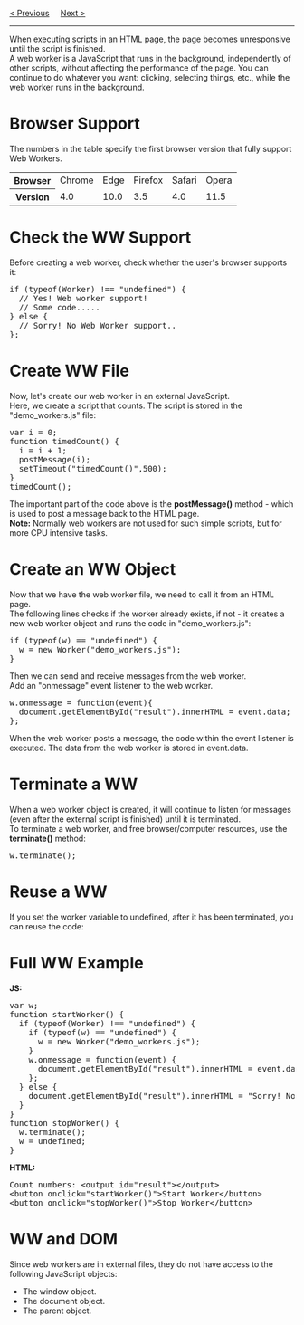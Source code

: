 <a href="/HTML/APIs/WebStorage.md">&lt; Previous</a>
&nbsp;&nbsp;&nbsp;
<a href="/HTML/APIs/SSE.md">Next &gt;</a>
<hr>
When executing scripts in an HTML page, the page becomes unresponsive until the script is finished.
<br>
A web worker is a JavaScript that runs in the background, independently of other scripts, without affecting the performance of the page. You can continue to do whatever you want: clicking, selecting things, etc., while the web worker runs in the background.
<h1>Browser Support</h1>
The numbers in the table specify the first browser version that fully support Web Workers.
<table class="ws-table-all notranslate">
  <tr>
    <th>Browser</th>
    <td>Chrome</td>
    <td>Edge</td>
    <td>Firefox</td>
    <td>Safari</td>
    <td>Opera</td>
  </tr>
  <tr>
    <th>Version</th>
    <td>4.0</td>
    <td>10.0</td>
    <td>3.5</td>
    <td>4.0</td>
    <td>11.5</td>
  </tr>
</table>
<h1>Check the WW Support</h1>
Before creating a web worker, check whether the user's browser supports it:
<pre>
if (typeof(Worker) !== "undefined") {
  // Yes! Web worker support!
  // Some code.....
} else {
  // Sorry! No Web Worker support..
};
</pre>
<h1>Create WW File</h1>
Now, let's create our web worker in an external JavaScript.
<br>
Here, we create a script that counts. The script is stored in the "demo_workers.js" file:
<pre>
var i = 0;
function timedCount() {
  i = i + 1;
  postMessage(i);
  setTimeout("timedCount()",500);
}
timedCount();
</pre>
The important part of the code above is the <b>postMessage()</b> method - which is used to post a message back to the HTML page.
<br>
<b>Note:</b> Normally web workers are not used for such simple scripts, but for more CPU intensive tasks.
<h1>Create an WW Object</h1>
Now that we have the web worker file, we need to call it from an HTML page.
<br>
The following lines checks if the worker already exists, if not - it creates a new web worker object and runs the code in "demo_workers.js":
<pre>
if (typeof(w) == "undefined") {
  w = new Worker("demo_workers.js");
}
</pre>
Then we can send and receive messages from the web worker.
<br>
Add an "onmessage" event listener to the web worker.
<pre>
w.onmessage = function(event){
  document.getElementById("result").innerHTML = event.data;
};
</pre>
When the web worker posts a message, the code within the event listener is executed. The data from the web worker is stored in event.data.
<h1>Terminate a WW</h1>
When a web worker object is created, it will continue to listen for messages (even after the external script is finished) until it is terminated.
<br>
To terminate a web worker, and free browser/computer resources, use the <b>terminate()</b> method:
<pre>w.terminate();</pre>
<h1>Reuse a WW</h1>
If you set the worker variable to undefined, after it has been terminated, you can reuse the code:
<h1>Full WW Example</h1>
<b>JS:</b>
<pre>
var w;
function startWorker() {
  if (typeof(Worker) !== "undefined") {
    if (typeof(w) == "undefined") {
      w = new Worker("demo_workers.js");
    }
    w.onmessage = function(event) {
      document.getElementById("result").innerHTML = event.data;
    };
  } else {
    document.getElementById("result").innerHTML = "Sorry! No Web Worker support.";
  }
}
function stopWorker() { 
  w.terminate();
  w = undefined;
}
</pre>
<b>HTML:</b>
<pre>
Count numbers: &lt;output id="result"&gt;&lt;/output&gt;
&lt;button onclick="startWorker()"&gt;Start Worker&lt;/button&gt;
&lt;button onclick="stopWorker()"&gt;Stop Worker&lt;/button&gt;
</pre>
<h1>WW and DOM</h1>
Since web workers are in external files, they do not have access to the following JavaScript objects:
<ul>
  <li>The window object.</li>
  <li>The document object.</li>
  <li>The parent object.</li>
</ul>
